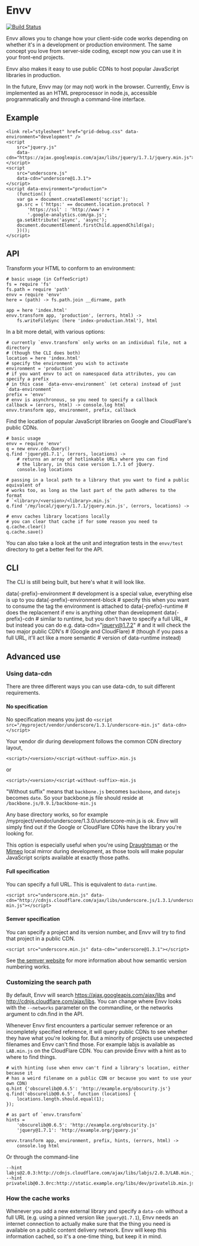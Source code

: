 # Envv

[![Build Status](https://secure.travis-ci.org/stdbrouw/envv.png)](http://travis-ci.org/stdbrouw/envv)

Envv allows you to change how your client-side code works depending on whether it's in a development or production environment. The same concept you love from server-side coding, except now you can use it in your front-end projects.

Envv also makes it easy to use public CDNs to host popular JavaScript libraries in production.

In the future, Envv may (or may not) work in the browser. Currently, Envv is implemented as an HTML preprocessor in node.js, accessible programmatically and through a command-line interface.

## Example

    <link rel="stylesheet" href="grid-debug.css" data-environment="development" /> 
    <script
        src="jquery.js"
        data-cdn="https://ajax.googleapis.com/ajax/libs/jquery/1.7.1/jquery.min.js">
    </script>
    <script
        src="underscore.js"
        data-cdn="underscore@1.3.1">
    </script>
    <script data-environment="production">
        (function() {
        var ga = document.createElement('script');
        ga.src = ('https:' == document.location.protocol ?
            'https://ssl' : 'http://www') +
            '.google-analytics.com/ga.js';
        ga.setAttribute('async', 'async');
        document.documentElement.firstChild.appendChild(ga);
        })();
    </script>

## API

Transform your HTML to conform to an environment: 

    # basic usage (in CoffeeScript)
    fs = require 'fs'
    fs.path = require 'path'
    envv = require 'envv'
    here = (path) -> fs.path.join __dirname, path
    
    app = here 'index.html'
    envv.transform app, 'production', (errors, html) ->
        fs.writeFileSync (here 'index-production.html'), html

In a bit more detail, with various options: 

    # currently `envv.transform` only works on an individual file, not a directory
    # (though the CLI does both)
    location = here 'index.html'
    # specify the environment you wish to activate
    environment = 'production'
    # if you want envv to act on namespaced data attributes, you can specify a prefix
    # in this case `data-envv-environment` (et cetera) instead of just `data-environment`
    prefix = 'envv'
    # envv is asynchronous, so you need to specify a callback
    callback = (errors, html) -> console.log html
    envv.transform app, environment, prefix, callback

Find the location of popular JavaScript libraries on Google and CloudFlare's public CDNs.

    # basic usage
    envv = require 'envv'
    q = new envv.cdn.Query()
    q.find 'jquery@1.7.1', (errors, locations) ->
        # returns an array of hotlinkable URLs where you can find
        # the library, in this case version 1.7.1 of jQuery.
        console.log locations

    # passing in a local path to a library that you want to find a public equivalent of
    # works too, as long as the last part of the path adheres to the format 
    # `<library>/<version>/<library>.min.js`
    q.find '/my/local/jquery/1.7.1/jquery.min.js', (errors, locations) ->
    
    # envv caches library locations locally
    # you can clear that cache if for some reason you need to
    q.cache.clear()
    q.cache.save()

You can also take a look at the unit and integration tests in the `envv/test` directory to get a better feel for the API.

## CLI

The CLI is still being built, but here's what it will look like.

data{-prefix}-environment       # development is a special value, everything else is up to you
data{-prefix}-environment-block # specify this when you want to consume the tag the environment is attached to
data{-prefix}-runtime           # does the replacement if env is anything other than development
data{-prefix}-cdn               # similar to runtime, but you don't have to specify a full URL, 
                                # but instead you can do e.g. data-cdn="jquery@1.7.2"
                                # and it will check the two major public CDN's
                                # (Google and CloudFlare)
                                # (though if you pass a full URL, it'll act like a more semantic
                                # version of data-runtime instead)

## Advanced use

### Using data-cdn

There are three different ways you can use data-cdn, to suit different requirements.

#### No specification

No specification means you just do `<script src="/myproject/vendor/underscore/1.3.1/underscore-min.js" data-cdn></script>`

Your vendor dir during development follows the common CDN directory layout, 

    <script>/<version>/<script-without-suffix>.min.js

or

    <script>/<version>/<script-without-suffix>-min.js

"Without suffix" means that `backbone.js` becomes `backbone`, and `datejs` becomes `date`. So your backbone.js file should reside at `/backbone.js/0.9.1/backbone-min.js`

Any base directory works, so for example /myproject/vendor/underscore/1.3.0/underscore-min.js is ok. Envv will simply find out if the Google or CloudFlare CDNs have the library you're looking for.

This option is especially useful when you're using [Draughtsman]() or the [Mimeo]() local mirror during development, as those tools will make popular JavaScript scripts available at exactly those paths.

#### Full specification

You can specify a full URL. This is equivalent to `data-runtime`.

    <script src="underscore.min.js" data-cdn="http://cdnjs.cloudflare.com/ajax/libs/underscore.js/1.3.1/underscore-min.js"></script>

#### Semver specification

You can specify a project and its version number, and Envv will try to find that project in a public CDN.

    <script src="underscore.min.js" data-cdn="underscore@1.3.1"></script>

See [the semver website](http://semver.org/) for more information about how semantic version numbering works.

### Customizing the search path

By default, Envv will search https://ajax.googleapis.com/ajax/libs and http://cdnjs.cloudflare.com/ajax/libs. You can change where Envv looks with the `--networks` parameter on the commandline, or the networks argument to cdn.find in the API.

Whenever Envv first encounters a particular semver reference or an incompletely specified reference, it will query public CDNs to see whether they have what you're looking for. But a minority of projects use unexpected filenames and Envv can't find those. For example labjs is available as `LAB.min.js` on the CloudFlare CDN. You can provide Envv with a hint as to where to find things.

    # with hinting (use when envv can't find a library's location, either because it
    # has a weird filename on a public CDN or because you want to use your own CDN)
    q.hint {'obscurelib@0.6.5': 'http://example.org/obscurity.js'}
    q.find('obscurelib@0.6.5', function (locations) {
        locations.length.should.equal(1);
    });

    # as part of `envv.transform`
    hints =
        'obscurelib@0.6.5': 'http://example.org/obscurity.js'
        'jquery@1.7.1': 'http://example.org/jquery.js'
    
    envv.transform app, environment, prefix, hints, (errors, html) ->
        console.log html

Or through the command-line

    --hint labjs@2.0.3:http://cdnjs.cloudflare.com/ajax/libs/labjs/2.0.3/LAB.min.js
    --hint privatelib@0.3.0rc:http://static.example.org/libs/dev/privatelib.min.js

### How the cache works

Whenever you add a new external library and specify a `data-cdn` without a full URL (e.g. using a pinned version like `jquery@1.7.1`), Envv needs an internet connection to actually make sure that the thing you need is available on a public content delivery network. Envv will keep this information cached, so it's a one-time thing, but keep it in mind.
